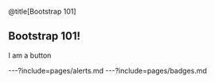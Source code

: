 @title[Bootstrap 101]

## Bootstrap 101!

<div
  onclick="$('#theme').attr('disabled','disabled');"
  class="btn btn-primary"
>I am a button</div>

---?include=pages/alerts.md
---?include=pages/badges.md
